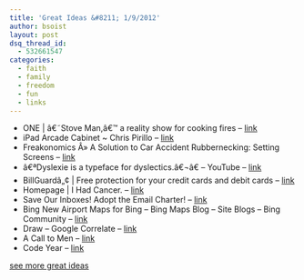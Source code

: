 ```yaml
---
title: 'Great Ideas &#8211; 1/9/2012'
author: bsoist
layout: post
dsq_thread_id:
  - 532661547
categories:
  - faith
  - family
  - freedom
  - fun
  - links
---
```

  * ONE | â€˜Stove Man,â€™ a reality show for cooking fires &#8211; [link][1] 
  * iPad Arcade Cabinet ~ Chris Pirillo &#8211; [link][2] 
  * Freakonomics Â» A Solution to Car Accident Rubbernecking: Setting Screens &#8211; [link][3] 
  * â€ªDyslexie is a typeface for dyslectics.â€¬â€ &#8211; YouTube &#8211; [link][4] 
  * BillGuardâ„¢ | Free protection for your credit cards and debit cards &#8211; [link][5] 
  * Homepage | I Had Cancer. &#8211; [link][6] 
  * Save Our Inboxes! Adopt the Email Charter! &#8211; [link][7] 
  * Bing New Airport Maps for Bing &#8211; Bing Maps Blog &#8211; Site Blogs &#8211; Bing Community &#8211; [link][8] 
  * Draw &#8211; Google Correlate &#8211; [link][9] 
  * A Call to Men &#8211; [link][10] 
  * Code Year &#8211; [link][11] 

[see more great ideas][12]

 [1]: http://www.one.org/blog/2011/06/30/stove-man-a-reality-show-for-cooking-fires/?utm_source=feedburner&utm_medium=feed&utm_campaign=Feed%3A+TheONEBlog+%28The+ONE+Blog%29
 [2]: http://chris.pirillo.com/ipad-arcade-cabinet/?utm_source=feedburner&utm_medium=feed&utm_campaign=Feed%3A+ChrisPirillo+%28Chris+Pirillo%29&utm_content=Google+Reader
 [3]: http://www.freakonomics.com/2011/07/12/a-solution-to-car-accident-rubbernecking-setting-screens/
 [4]: http://www.youtube.com/watch?v=VLtYFcHx7ec&feature=player_embedded#at=113
 [5]: http://www.billguard.com/
 [6]: http://www.ihadcancer.com/
 [7]: http://emailcharter.org/
 [8]: http://www.bing.com/community/site_blogs/b/maps/archive/2011/09/29/new-airport-maps-for-bing.aspx
 [9]: http://www.google.com/trends/correlate/draw
 [10]: http://acalltomen.com/index.php
 [11]: http://codeyear.com/
 [12]: http://delicious.com/bsoist/i
